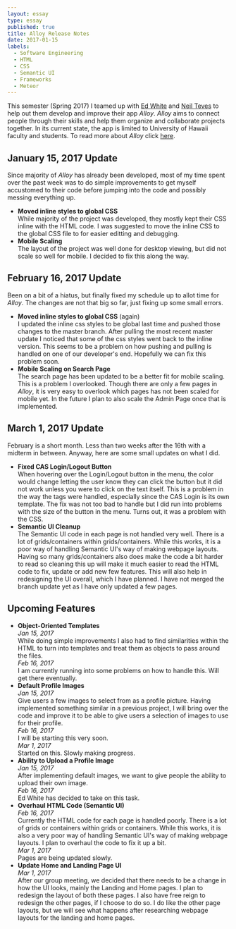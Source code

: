 ```yaml
---
layout: essay
type: essay
published: true
title: Alloy Release Notes
date: 2017-01-15
labels:
  - Software Engineering
  - HTML
  - CSS
  - Semantic UI
  - Frameworks
  - Meteor
---
```


This semester (Spring 2017) I teamed up with [Ed White](https://spyhi.github.io/) and [Neil Teves](https://neilnthings.github.io/) to help out them develop and improve their app <i>Alloy</i>. <i>Alloy</i> aims to connect people through their skills and help them organize and collaborate projects together. In its current state, the app is limited to University of Hawaii faculty and students. To read more about <i>Alloy</i> click [here](https://alloyteams.github.io/).

## January 15, 2017 Update

Since majority of <i>Alloy</i> has already been developed, most of my time spent over the past week was to do simple improvements to get myself accustomed to their code before jumping into the code and possibly messing everything up.

<ul>
  <li><strong>Moved inline styles to global CSS</strong>
  <br />
  While majority of the project was developed, they mostly kept their CSS inline with the HTML code. I was suggested to move the inline CSS to the global CSS file to for easier editting and debugging.
  </li>
  <li><strong>Mobile Scaling</strong>
  <br />
  The layout of the project was well done for desktop viewing, but did not scale so well for mobile. I decided to fix this along the way.
  </li> 
</ul>

## February 16, 2017 Update

Been on a bit of a hiatus, but finally fixed my schedule up to allot time for <i>Alloy</i>. The changes are not that big so far, just fixing up some small errors.

<ul>
  <li><strong>Moved inline styles to global CSS</strong> (again)
  <br />
  I updated the inline css styles to be global last time and pushed those changes to the master branch. After pulling the  most recent master update I noticed that some of the css styles went back to the inline version. This seems to be a      problem on how pushing and pulling is handled on one of our developer's end. Hopefully we can fix this problem soon.
  </li>
  <li><strong>Mobile Scaling on Search Page</strong>
  <br />
  The search page has been updated to be a better fit for mobile scaling. This is a problem I overlooked. Though there are only a few pages in <i>Alloy</i>, it is very easy to overlook which pages has not been scaled for mobile yet. In the future I plan to also scale the Admin Page once that is implemented.
  </li>
</ul>

## March 1, 2017 Update

February is a short month. Less than two weeks after the 16th with a midterm in between. Anyway, here are some small updates on what I did.

<ul>
  <li><strong>Fixed CAS Login/Logout Button</strong>
  <br />
  When hovering over the Login/Logout button in the menu, the color would change letting the user know they can click the button but it did not work unless you were to click on the text itself. This is a problem in the way the tags were handled, especially since the CAS Login is its own template. The fix was not too bad to handle but I did run into problems with the size of the button in the menu. Turns out, it was a problem with the CSS.
  </li>
  <li><strong>Semantic UI Cleanup</strong>
  <br />
  The Semantic UI code in each page is not handled very well. There is a lot of grids/containers within grids/containers. While this works, it is a poor way of handling Semantic UI's way of making webpage layouts. Having so many grids/containers also does make the code a bit harder to read so cleaning this up will make it much easier to read the HTML code to fix, update or add new few features. This will also help in redesigning the UI overall, which I have planned. I have not merged the branch update yet as I have only updated a few pages.
  </li>
</ul>

## Upcoming Features

<ul>
  <li><strong>Object-Oriented Templates</strong>
  <br />
  <em>Jan 15, 2017</em>
  <br />
  While doing simple improvements I also had to find similarities within the HTML to turn into templates and treat them as objects to pass around the files.
  <br />
  <em>Feb 16, 2017</em>
  <br />
  I am currently running into some problems on how to handle this. Will get there eventually.
  </li>
  <li><strong>Default Profile Images</strong>
  <br />
  <em>Jan 15, 2017</em>
  <br />
  Give users a few images to select from as a profile picture. Having implemented something similar in a previous project, I will bring over the code and improve it to be able to give users a selection of images to use for their profile.
  <br />
  <em>Feb 16, 2017</em>
  <br />
  I will be starting this very soon.
  <br />
  <em>Mar 1, 2017</em>
  <br />
  Started on this. Slowly making progress.
  </li>
  <li><strong>Ability to Upload a Profile Image</strong>
  <br />
  <em>Jan 15, 2017</em>
  <br />
  After implementing default images, we want to give people the ability to upload their own image.
  <br />
  <em>Feb 16, 2017</em>
  <br />
  Ed White has decided to take on this task.
  </li>
  <li><strong>Overhaul HTML Code (Semantic UI)</strong>
  <br />
  <em>Feb 16, 2017</em>
  <br />
  Currently the HTML code for each page is handled poorly. There is a lot of grids or containers within grids or containers. While this works, it is also a very poor way of handling Semantic UI's way of making webpage layouts. I plan to overhaul the code to fix it up a bit.
  <br />
  <em>Mar 1, 2017</em>
  <br />
  Pages are being updated slowly.
  </li>
  <li><strong>Update Home and Landing Page UI</strong>
  <br />
  <em>Mar 1, 2017</em>
  <br />After our group meeting, we decided that there needs to be a change in how the UI looks, mainly the Landing and Home pages. I plan to redesign the layout of both these pages. I also have free reign to redesign the other pages, if I choose to do so. I do like the other page layouts, but we will see what happens after researching webpage layouts for the landing and home pages.
  </li>
</ul>
